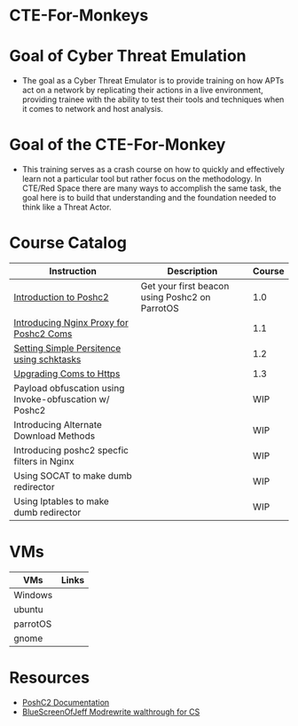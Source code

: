 # CTE-For-Monkeys

# Goal of Cyber Threat Emulation 
- The goal as a Cyber Threat Emulator is to provide training on how APTs act on a network by replicating their actions in a live environment, providing trainee with the ability to test their tools and techniques when it comes to network and host analysis.


# Goal of the CTE-For-Monkey

- This training serves as a crash course on how to quickly and effectively learn not a particular tool but rather focus on the methodology. In CTE/Red Space there are many ways to accomplish the same task, the goal here is to build that understanding and the foundation needed to think like a Threat Actor. 

# Course Catalog

| Instruction                                                                                                | Description                                    | Course |
|------------------------------------------------------------------------------------------------------------|------------------------------------------------|--------|
| [Introduction to Poshc2](courses/course-1-Intro-Poshc2-ParrotOS/README.md)                                 | Get your first beacon using Poshc2 on ParrotOS | 1.0    |
| [Introducing Nginx Proxy for Poshc2 Coms](courses/course-1-Intro-Poshc2-ParrotOS/step2-proxy-nginx-tcp.md) |                                                | 1.1    |
| [Setting Simple Persitence using schktasks](courses/course-1-Intro-Poshc2-ParrotOS/step3-persistence.md)   |                                                | 1.2    |
| [Upgrading Coms to Https](courses/course-1-Intro-Poshc2-ParrotOS/step4-nginx-ssl-setup.md)                 |                                                | 1.3    |
| Payload obfuscation using Invoke-obfuscation w/ Poshc2                                                     |                                                | WIP    |
| Introducing Alternate Download Methods                                                                     |                                                | WIP    |
| Introducing poshc2 specfic filters in Nginx                                                                |                                                | WIP    |
| Using SOCAT to make dumb redirector                                                                        |                                                | WIP    |
| Using Iptables to make dumb redirector                                                                     |                                                | WIP    |


# VMs 
| VMs      | Links |
|----------|-------|
| Windows  |       |
| ubuntu   |       |
| parrotOS |       |
| gnome    |       |


# Resources 
- [PoshC2 Documentation](https://poshc2.readthedocs.io/_/downloads/en/latest/pdf/)
- [BlueScreenOfJeff Modrewrite walthrough for CS](https://bluescreenofjeff.com/2016-06-28-cobalt-strike-http-c2-redirectors-with-apache-mod_rewrite/)